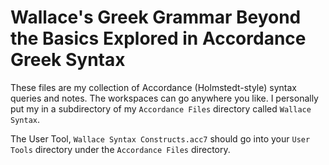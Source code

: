 # Wallace's Greek Grammar Beyond the Basics Explored in Accordance Greek Syntax

These files are my collection of Accordance (Holmstedt-style) syntax queries and notes.
The workspaces can go anywhere you like. I personally put my in a subdirectory of my ```Accordance Files``` directory called ```Wallace Syntax```.

The User Tool, ```Wallace Syntax Constructs.acc7``` should go into your ```User Tools``` directory under the ```Accordance Files``` directory.